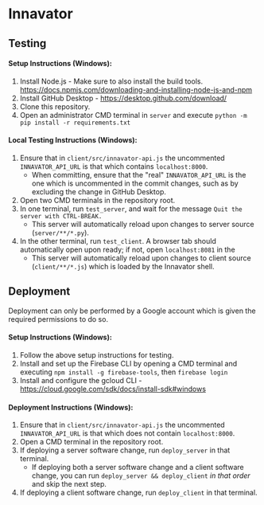 # Innavator

## Testing

#### Setup Instructions (Windows):

[//]: # (1. Install Python - https://www.python.org/downloads/ - Seems to be taken care of by installing Node.js)
1. Install Node.js - Make sure to also install the build tools. https://docs.npmjs.com/downloading-and-installing-node-js-and-npm
1. Install GitHub Desktop - https://desktop.github.com/download/
1. Clone this repository.
1. Open an administrator CMD terminal in `server` and execute `python -m pip install -r requirements.txt`

#### Local Testing Instructions (Windows):

1. Ensure that in `client/src/innavator-api.js` the uncommented `INNAVATOR_API_URL` is that which contains `localhost:8000`.
    * When committing, ensure that the "real" `INNAVATOR_API_URL` is the one which is uncommented in the commit changes, such as by excluding the change in GitHub Desktop.
1. Open two CMD terminals in the repository root.
1. In one terminal, run `test_server`, and wait for the message `Quit the server with CTRL-BREAK.`
    * This server will automatically reload upon changes to server source (`server/**/*.py`). 
1. In the other terminal, run `test_client`. A browser tab should automatically open upon ready; if not, open `localhost:8081` in the 
    * This server will automatically reload upon changes to client source (`client/**/*.js`) which is loaded by the Innavator shell.

## Deployment

Deployment can only be performed by a Google account which is given the required permissions to do so.

#### Setup Instructions (Windows):

1. Follow the above setup instructions for testing.
1. Install and set up the Firebase CLI by opening a CMD terminal and executing `npm install -g firebase-tools`, then `firebase login`
1. Install and configure the gcloud CLI - https://cloud.google.com/sdk/docs/install-sdk#windows

#### Deployment Instructions (Windows):

1. Ensure that in `client/src/innavator-api.js` the uncommented `INNAVATOR_API_URL` is that which does not contain `localhost:8000`.
1. Open a CMD terminal in the repository root.
1. If deploying a server software change, run `deploy_server` in that terminal.
    * If deploying both a server software change and a client software change, you can run `deploy_server && deploy_client` *in that order* and skip the next step.
1. If deploying a client software change, run `deploy_client` in that terminal.
